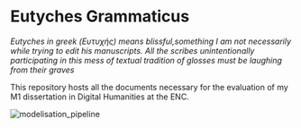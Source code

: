 # Eutyches Grammaticus 

*Eutyches in greek (Ευτυχής) means blissful,something I am not necessarily while trying to edit his manuscripts. All the scribes unintentionally participating in this mess of textual tradition of glosses must be laughing from their graves*

This repository hosts all the documents necessary for the evaluation of my M1 dissertation in Digital Humanities at the ENC.

![modelisation_pipeline](https://user-images.githubusercontent.com/92155767/169708060-5867a67e-90d9-4618-8ebd-f00358ad3227.png)
